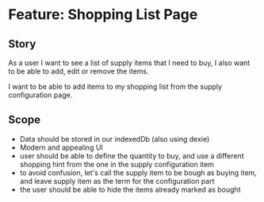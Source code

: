# Feature: Shopping List Page

## Story

As a user I want to see a list of supply items that I need to buy, I also want to be able to add, edit or remove the items.

I want to be able to add items to my shopping list from the supply configuration page.

## Scope

- Data should be stored in our indexedDb (also using dexie)
- Modern and appealing UI
- user should be able to define the quantity to buy, and use a different shopping hint from the one in the supply configuration item
- to avoid confusion, let's call the supply item to be bough as buying item, and leave supply item as the term for the configuration part
- the user should be able to hide the items already marked as bought
